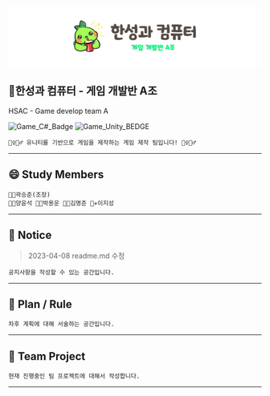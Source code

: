 ![Title](readme.img/img.hsac.gameA.png)

## **🎲한성과 컴퓨터 - 게임 개발반 A조**
HSAC - Game develop team A

 ![Game_C#_Badge](https://img.shields.io/badge/CSharp-239120?style=for-the-badge&logo=CSharp&logoColor=white)
![Game_Unity_BEDGE](https://img.shields.io/badge/Unity-FFFFFF?style=for-the-badge&logo=Unity&logoColor=black)

    🤹‍♀️🤹‍♂️ 유니티를 기반으로 게임을 제작하는 게임 제작 팀입니다! 🤹‍♀️🤹‍♂️

---

## **😄 Study Members**

    👨‍🔧곽승준(조장) 
    👩‍🌾양윤석 👨‍🔧박용운 👩‍🌾김명준 👨‍✈️이지성

---
 ## **📢 Notice**
> 2023-04-08 readme.md 수정

    공지사항을 작성할 수 있는 공간입니다.

---

## **📖 Plan / Rule**

    차후 계획에 대해 서술하는 공간입니다.

---

## 🚩 Team Project
    현재 진행중인 팀 프로젝트에 대해서 작성합니다.

---